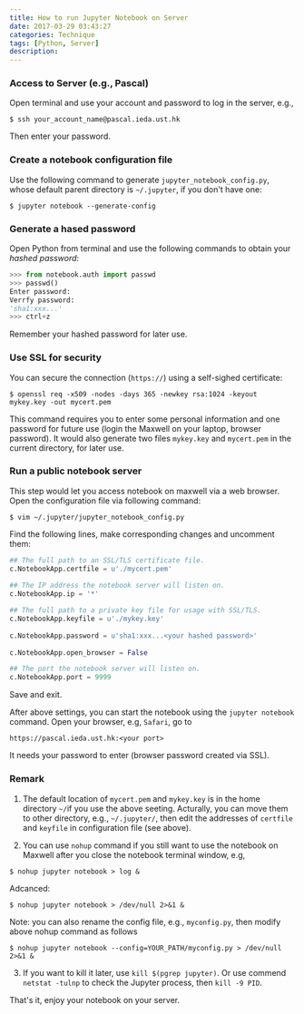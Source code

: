 ```yaml
---
title: How to run Jupyter Notebook on Server
date: 2017-03-29 03:43:27
categories: Technique
tags: [Python, Server]
description:
---
```


### Access to Server (e.g., Pascal)

Open terminal and use your account and password to log in the server, e.g.,

```
$ ssh your_account_name@pascal.ieda.ust.hk
```

Then enter your password.

### Create a notebook configuration file

Use the following command to generate `jupyter_notebook_config.py`, whose default parent directory is `~/.jupyter`, if you don't have one:

```
$ jupyter notebook --generate-config
```

<!--more-->


### Generate a hased password

Open Python from terminal and use the following commands to obtain your *hashed password*:

```python
>>> from notebook.auth import passwd
>>> passwd()
Enter password:
Verrfy password:
'sha1:xxx...'
>>> ctrl+z
```

Remember your hashed password for later use.



### Use SSL for security

You can secure the connection  (`https://`) using a self-sighed certificate:

```
$ openssl req -x509 -nodes -days 365 -newkey rsa:1024 -keyout mykey.key -out mycert.pem
```

This command requires you to enter some personal information and one password for future use (login the Maxwell on your laptop, browser password). It would also generate two files `mykey.key` and `mycert.pem` in the current directory, for later use.

### Run a public notebook server

This step would let you access notebook on maxwell via a web browser. Open the configuration file via following command:

```
$ vim ~/.jupyter/jupyter_notebook_config.py
```

Find the following lines, make corresponding changes and uncomment them:

```python
## The full path to an SSL/TLS certificate file.
c.NotebookApp.certfile = u'./mycert.pem'
	
## The IP address the notebook server will listen on.
c.NotebookApp.ip = '*'

## The full path to a private key file for usage with SSL/TLS.
c.NotebookApp.keyfile = u'./mykey.key'
	
c.NotebookApp.password = u'sha1:xxx...<your hashed password>'
	
c.NotebookApp.open_browser = False

## The port the notebook server will listen on.
c.NotebookApp.port = 9999
```

Save and exit.

After above settings, you can start the notebook using the `jupyter notebook` command. Open your browser, e.g, `Safari`, go to
	
```
https://pascal.ieda.ust.hk:<your port>
```

It needs your password to enter (browser password created via SSL).


### Remark

1. The default location of `mycert.pem` and `mykey.key` is in the home directory `~/`if you use the above seeting. Acturally, you can move them to other directory, e.g., `~/.jupyter/`, then edit the addresses of `certfile` and `keyfile` in configuration file (see above).

2. You can use `nohup` command if you still want to use the notebook on Maxwell after you close the notebook terminal window, e.g,

  ```	
  $ nohup jupyter notebook > log &
  ```
  Adcanced:
  ```	
  $ nohup jupyter notebook > /dev/null 2>&1 &
  ```
  Note: you can also rename the config file, e.g., `myconfig.py`, then modify above nohup command as follows
  ```	
  $ nohup jupyter notebook --config=YOUR_PATH/myconfig.py > /dev/null 2>&1 &
  ```

3. If you want to kill it later, use `kill $(pgrep jupyter)`. Or use commend `netstat -tulnp` to check the Jupyter process, then `kill -9 PID`.

That's it, enjoy your notebook on your server.